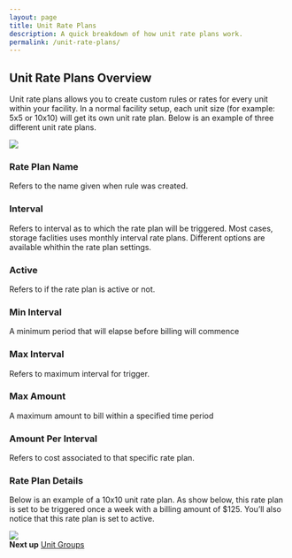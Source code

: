 ```yaml
---
layout: page
title: Unit Rate Plans
description: A quick breakdown of how unit rate plans work.
permalink: /unit-rate-plans/
---
```


<h2 class="mb-3 fs-2">Unit Rate Plans Overview</h2>

<p class="lead mb-4">Unit rate plans allows you to create custom rules or rates for every unit within your facility. In a normal facility setup, each unit size (for example: 5x5 or 10x10) will get its own unit rate plan. Below is an example of three different unit rate plans.  </p>
<img src="https://assets.cubikil.com/frontend/documentation/rate-plan-index.jpeg" class="img-fluid rounded-3 shadow-sm mb-4" />

<h3 class="mb-3 fs-5">Rate Plan Name</h3>
<p class="lead mb-4">Refers to the name given when rule was created.</p>

<h3 class="mb-3 fs-5">Interval</h3>
<p class="lead mb-4">Refers to interval as to which the rate plan will be triggered. Most cases, storage faclities uses monthly interval rate plans. Different options are available whithin the rate plan settings.</p>

<h3 class="mb-3 fs-5">Active</h3>
<p class="lead mb-4">Refers to if the rate plan is active or not.</p>

<h3 class="mb-3 fs-5">Min Interval</h3>
<p class="lead mb-4">A minimum period that will elapse before billing will commence</p>

<h3 class="mb-3 fs-5">Max Interval</h3>
<p class="lead mb-4">Refers to maximum interval for trigger.</p>

<h3 class="mb-3 fs-5">Max Amount</h3>
<p class="lead mb-4">A maximum amount to bill within a specified time period</p>

<h3 class="mb-3 fs-5">Amount Per Interval</h3>
<p class="lead mb-4">Refers to cost associated to that specific rate plan.</p>

<h3 class="mb-3 fs-4" id="CompantDashboard">Rate Plan Details</h3>
<p class="lead mb-4">Below is an example of a 10x10 unit rate plan. As show below, this rate plan is set to be triggered once a week with a billing amount of $125. You’ll also notice that this rate plan is set to active.</p>
<img src="https://assets.cubikil.com/frontend/documentation/rate-plan-details.jpeg" class="img-fluid rounded-3 shadow-sm mb-5" />

<div class="bg-light rounded-3 p-3 d-flex flex-row justify-content-between">
<b>Next up</b>
<span>
<a href="{{ "/unit-groups/" | relative_url }}" class="text-decoration-none fw-bold">Unit Groups</a>
</span>
</div>